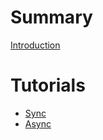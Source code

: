 # Summary

[Introduction](README.md)

# Tutorials

- [Sync](tutorials/sync/index.md)
- [Async](tutorials/async/index.md)
